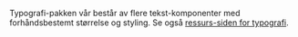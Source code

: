 Typografi-pakken vår består av flere tekst-komponenter med forhåndsbestemt størrelse og styling. Se også [ressurs-siden for typografi](/resources/typography).